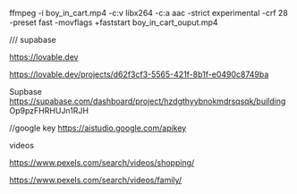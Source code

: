ffmpeg -i boy_in_cart.mp4 -c:v libx264 -c:a aac -strict experimental -crf 28 -preset fast -movflags +faststart boy_in_cart_ouput.mp4

/// supabase

https://lovable.dev

https://lovable.dev/projects/d62f3cf3-5565-421f-8b1f-e0490c8749ba

Supbase
https://supabase.com/dashboard/project/hzdgthyybnokmdrsqsqk/building
Op9pzFHRHUJn1RJH

//google key
https://aistudio.google.com/apikey

videos

https://www.pexels.com/search/videos/shopping/

https://www.pexels.com/search/videos/family/
